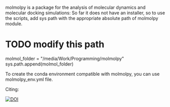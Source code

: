 
molmolpy is a package for the analysis of molecular dynamics  and molecular docking simulations:
So far it does not have an installer, so to use the scripts, add sys path with the appropriate absolute path
of molmolpy module.


# TODO modify this path
molmol_folder = "/media/Work/Programming/molmolpy"
sys.path.append(molmol_folder)

To create the conda environment compatible with molmolpy, you can use molmolpy_env.yml file.


Citing:

[![DOI](https://zenodo.org/badge/DOI/10.5281/zenodo.2585392.svg)](https://doi.org/10.5281/zenodo.2585392)


